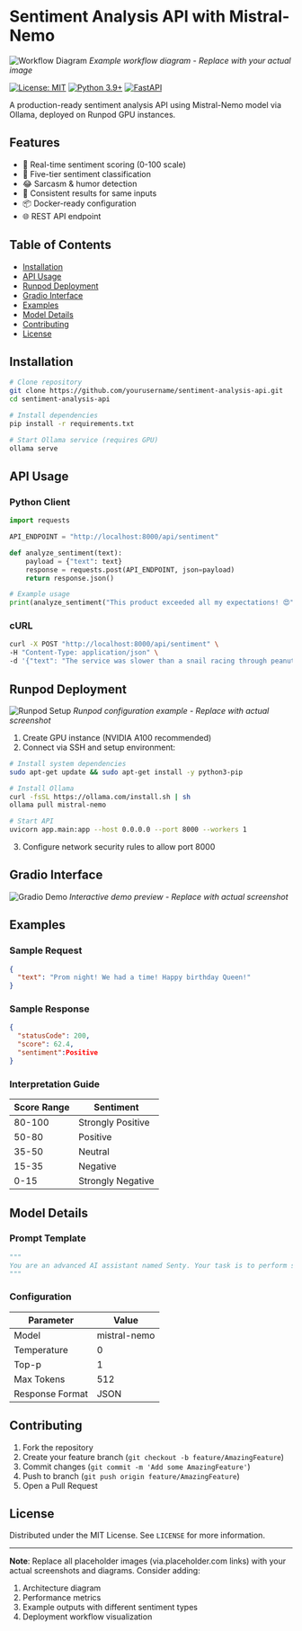 # Sentiment Analysis API with Mistral-Nemo

![Workflow Diagram](https://via.placeholder.com/800x400.png?text=Sentiment+Analysis+Workflow)
*Example workflow diagram - Replace with your actual image*

[![License: MIT](https://img.shields.io/badge/License-MIT-yellow.svg)](https://opensource.org/licenses/MIT)
[![Python 3.9+](https://img.shields.io/badge/Python-3.9+-blue.svg)](https://www.python.org/downloads/)
[![FastAPI](https://img.shields.io/badge/FastAPI-0.68+-green.svg)](https://fastapi.tiangolo.com/)

A production-ready sentiment analysis API using Mistral-Nemo model via Ollama, deployed on Runpod GPU instances.

## Features

- 🚀 Real-time sentiment scoring (0-100 scale)
- 🎯 Five-tier sentiment classification
- 😂 Sarcasm & humor detection
- 🔄 Consistent results for same inputs
- 📦 Docker-ready configuration
- 🌐 REST API endpoint

## Table of Contents

- [Installation](#installation)
- [API Usage](#api-usage)
- [Runpod Deployment](#runpod-deployment)
- [Gradio Interface](#gradio-interface)
- [Examples](#examples)
- [Model Details](#model-details)
- [Contributing](#contributing)
- [License](#license)

## Installation

```bash
# Clone repository
git clone https://github.com/yourusername/sentiment-analysis-api.git
cd sentiment-analysis-api

# Install dependencies
pip install -r requirements.txt

# Start Ollama service (requires GPU)
ollama serve
```

## API Usage

### Python Client

```python
import requests

API_ENDPOINT = "http://localhost:8000/api/sentiment"

def analyze_sentiment(text):
    payload = {"text": text}
    response = requests.post(API_ENDPOINT, json=payload)
    return response.json()

# Example usage
print(analyze_sentiment("This product exceeded all my expectations! 😍"))
```

### cURL

```bash
curl -X POST "http://localhost:8000/api/sentiment" \
-H "Content-Type: application/json" \
-d '{"text": "The service was slower than a snail racing through peanut butter 🐌"}'
```

## Runpod Deployment

![Runpod Setup](https://via.placeholder.com/600x300.png?text=Runpod+GPU+Setup)
*Runpod configuration example - Replace with actual screenshot*

1. Create GPU instance (NVIDIA A100 recommended)
2. Connect via SSH and setup environment:

```bash
# Install system dependencies
sudo apt-get update && sudo apt-get install -y python3-pip

# Install Ollama
curl -fsSL https://ollama.com/install.sh | sh
ollama pull mistral-nemo

# Start API
uvicorn app.main:app --host 0.0.0.0 --port 8000 --workers 1
```

3. Configure network security rules to allow port 8000

## Gradio Interface

![Gradio Demo](https://via.placeholder.com/600x300.png?text=Gradio+Interface+Preview)
*Interactive demo preview - Replace with actual screenshot*



## Examples

### Sample Request
```json
{
  "text": "Prom night! We had a time! Happy birthday Queen!"
}
```

### Sample Response
```json
{
  "statusCode": 200,
  "score": 62.4,
  "sentiment":Positive
}
```

### Interpretation Guide
| Score Range | Sentiment          |
|-------------|--------------------|
| 80-100      | Strongly Positive  |
| 50-80       | Positive           |
| 35-50       | Neutral            |
| 15-35       | Negative           |
| 0-15       | Strongly Negative  |

## Model Details

### Prompt Template
```python
"""
You are an advanced AI assistant named Senty. Your task is to perform sentiment analysis on input text...
"""
```

### Configuration
| Parameter          | Value     |
|--------------------|-----------|
| Model              | mistral-nemo |
| Temperature        | 0         |
| Top-p              | 1         |
| Max Tokens         | 512       |
| Response Format    | JSON      |

## Contributing

1. Fork the repository
2. Create your feature branch (`git checkout -b feature/AmazingFeature`)
3. Commit changes (`git commit -m 'Add some AmazingFeature'`)
4. Push to branch (`git push origin feature/AmazingFeature`)
5. Open a Pull Request

## License

Distributed under the MIT License. See `LICENSE` for more information.

---

**Note**: Replace all placeholder images (via.placeholder.com links) with your actual screenshots and diagrams. Consider adding:

1. Architecture diagram
2. Performance metrics
3. Example outputs with different sentiment types
4. Deployment workflow visualization
